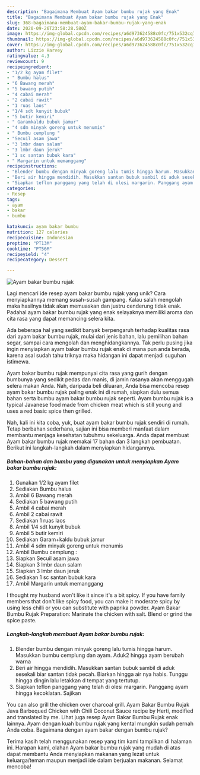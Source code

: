 ```yaml
---
description: "Bagaimana Membuat Ayam bakar bumbu rujak yang Enak"
title: "Bagaimana Membuat Ayam bakar bumbu rujak yang Enak"
slug: 368-bagaimana-membuat-ayam-bakar-bumbu-rujak-yang-enak
date: 2020-09-26T23:58:28.580Z
image: https://img-global.cpcdn.com/recipes/a6d973624588c0fc/751x532cq70/ayam-bakar-bumbu-rujak-foto-resep-utama.jpg
thumbnail: https://img-global.cpcdn.com/recipes/a6d973624588c0fc/751x532cq70/ayam-bakar-bumbu-rujak-foto-resep-utama.jpg
cover: https://img-global.cpcdn.com/recipes/a6d973624588c0fc/751x532cq70/ayam-bakar-bumbu-rujak-foto-resep-utama.jpg
author: Lizzie Harvey
ratingvalue: 4.3
reviewcount: 9
recipeingredient:
- "1/2 kg ayam filet"
- " Bumbu halus"
- "6 Bawang merah"
- "5 bawang putih"
- "4 cabai merah"
- "2 cabai rawit"
- "1 ruas laos"
- "1/4 sdt kunyit bubuk"
- "5 butir kemiri"
- " Garamkaldu bubuk jamur"
- "4 sdm minyak goreng untuk menumis"
- " Bumbu cemplung "
- "Secuil asam jawa"
- "3 lmbr daun salam"
- "3 lmbr daun jeruk"
- "1 sc santan bubuk kara"
- " Margarin untuk memanggang"
recipeinstructions:
- "Blender bumbu dengan minyak goreng lalu tumis hingga harum. Masukkan bumbu cemplung dan ayam. Aduk2 hingga ayam berubah warna"
- "Beri air hingga mendidih. Masukkan santan bubuk sambil di aduk sesekali biar santan tidak pecah. Biarkan hingga air nya habis. Tunggu hingga dingin lalu letakkan d tempat yang tertutup."
- "Siapkan teflon panggang yang telah di olesi margarin. Panggang ayam hingga kecoklatan. Sajikan"
categories:
- Resep
tags:
- ayam
- bakar
- bumbu

katakunci: ayam bakar bumbu 
nutrition: 127 calories
recipecuisine: Indonesian
preptime: "PT13M"
cooktime: "PT56M"
recipeyield: "4"
recipecategory: Dessert

---
```



![Ayam bakar bumbu rujak](https://img-global.cpcdn.com/recipes/a6d973624588c0fc/751x532cq70/ayam-bakar-bumbu-rujak-foto-resep-utama.jpg)

Lagi mencari ide resep ayam bakar bumbu rujak yang unik? Cara menyiapkannya memang susah-susah gampang. Kalau salah mengolah maka hasilnya tidak akan memuaskan dan justru cenderung tidak enak. Padahal ayam bakar bumbu rujak yang enak selayaknya memiliki aroma dan cita rasa yang dapat memancing selera kita.

Ada beberapa hal yang sedikit banyak berpengaruh terhadap kualitas rasa dari ayam bakar bumbu rujak, mulai dari jenis bahan, lalu pemilihan bahan segar, sampai cara mengolah dan menghidangkannya. Tak perlu pusing jika ingin menyiapkan ayam bakar bumbu rujak enak di mana pun anda berada, karena asal sudah tahu triknya maka hidangan ini dapat menjadi suguhan istimewa.

Ayam bakar bumbu rujak mempunyai cita rasa yang gurih dengan bumbunya yang sedikit pedas dan manis, di jamin rasanya akan menggugah selera makan Anda. Nah, daripada beli diluaran, Anda bisa mencoba resep ayam bakar bumbu rujak paling enak ini di rumah, siapkan dulu semua bahan serta bumbu ayam bakar bumbu rujak seperti. Ayam bumbu rujak is a typical Javanese food made from chicken meat which is still young and uses a red basic spice then grilled.


Nah, kali ini kita coba, yuk, buat ayam bakar bumbu rujak sendiri di rumah. Tetap berbahan sederhana, sajian ini bisa memberi manfaat dalam membantu menjaga kesehatan tubuhmu sekeluarga. Anda dapat membuat Ayam bakar bumbu rujak memakai 17 bahan dan 3 langkah pembuatan. Berikut ini langkah-langkah dalam menyiapkan hidangannya.

<!--inarticleads1-->

##### Bahan-bahan dan bumbu yang digunakan untuk menyiapkan Ayam bakar bumbu rujak:

1. Gunakan 1/2 kg ayam filet
1. Sediakan  Bumbu halus
1. Ambil 6 Bawang merah
1. Sediakan 5 bawang putih
1. Ambil 4 cabai merah
1. Ambil 2 cabai rawit
1. Sediakan 1 ruas laos
1. Ambil 1/4 sdt kunyit bubuk
1. Ambil 5 butir kemiri
1. Sediakan  Garam+kaldu bubuk jamur
1. Ambil 4 sdm minyak goreng untuk menumis
1. Ambil  Bumbu cemplung :
1. Siapkan Secuil asam jawa
1. Siapkan 3 lmbr daun salam
1. Siapkan 3 lmbr daun jeruk
1. Sediakan 1 sc santan bubuk kara
1. Ambil  Margarin untuk memanggang


I thought my husband won&#39;t like it since it&#39;s a bit spicy. If you have family members that don&#39;t like spicy food, you can make it moderate spicy by using less chilli or you can substitute with paprika powder. Ayam Bakar Bumbu Rujak Preparation: Marinate the chicken with salt. Blend or grind the spice paste. 

<!--inarticleads2-->

##### Langkah-langkah membuat Ayam bakar bumbu rujak:

1. Blender bumbu dengan minyak goreng lalu tumis hingga harum. Masukkan bumbu cemplung dan ayam. Aduk2 hingga ayam berubah warna
1. Beri air hingga mendidih. Masukkan santan bubuk sambil di aduk sesekali biar santan tidak pecah. Biarkan hingga air nya habis. Tunggu hingga dingin lalu letakkan d tempat yang tertutup.
1. Siapkan teflon panggang yang telah di olesi margarin. Panggang ayam hingga kecoklatan. Sajikan


You can also grill the chicken over charcoal grill. Ayam Bakar Bumbu Rujak Java Barbequed Chicken with Chili Coconut Sauce recipe by Herti, modified and translated by me. Lihat juga resep Ayam Bakar Bumbu Rujak enak lainnya. Ayam dengan kuah bumbu rujak yang kental mungkin sudah pernah Anda coba. Bagaimana dengan ayam bakar dengan bumbu rujak? 

Terima kasih telah menggunakan resep yang tim kami tampilkan di halaman ini. Harapan kami, olahan Ayam bakar bumbu rujak yang mudah di atas dapat membantu Anda menyiapkan makanan yang lezat untuk keluarga/teman maupun menjadi ide dalam berjualan makanan. Selamat mencoba!
